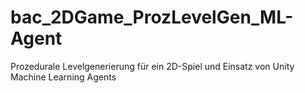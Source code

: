 # bac_2DGame_ProzLevelGen_ML-Agent
Prozedurale Levelgenerierung für ein 2D-Spiel und Einsatz von Unity Machine Learning Agents
